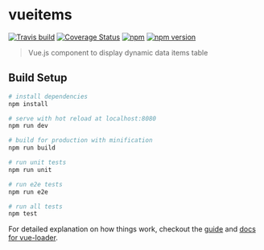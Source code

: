 # vueitems  
[![Travis build](https://img.shields.io/travis/ratiw/vueitems.svg)](https://travis-ci.org/ratiw/vueitems)
[![Coverage Status](https://coveralls.io/repos/github/ratiw/vueitems/badge.svg?branch=master)](https://coveralls.io/github/ratiw/vueitems?branch=master)
[![npm](https://img.shields.io/npm/l/vueitems.svg)]()
[![npm version](https://img.shields.io/npm/v/vueitems.svg)](https://www.npmjs.com/package/vueitems)

> Vue.js component to display dynamic data items table

## Build Setup

``` bash
# install dependencies
npm install

# serve with hot reload at localhost:8080
npm run dev

# build for production with minification
npm run build

# run unit tests
npm run unit

# run e2e tests
npm run e2e

# run all tests
npm test
```

For detailed explanation on how things work, checkout the [guide](http://vuejs-templates.github.io/webpack/) and [docs for vue-loader](http://vuejs.github.io/vue-loader).
